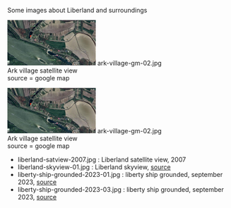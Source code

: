 Some images about Liberland and surroundings

![tttt](/images/thumbs/ark-village-gm-02-thumb.jpg)
ark-village-gm-02.jpg  
Ark village satellite view  
source = google map  

![tttt](/images/thumbs/ark-village-gm-02-thumb.jpg)
ark-village-gm-02.jpg  
Ark village satellite view  
source = google map  


* liberland-satview-2007.jpg          : Liberland satellite view, 2007
* liberland-skyview-01.jpg            : Liberland skyview, [source](https://liberland.org/assets/documents/liberland-brochure.pdf)
* liberty-ship-grounded-2023-01.jpg   : liberty ship grounded, september 2023, [source](https://liberland.org/en/news/492-concerning-the-boat-liberty)
* liberty-ship-grounded-2023-03.jpg   : liberty ship grounded, september 2023, [source](https://www.youtube.com/watch?v=rj_O4Ga8DMc)

<br>

